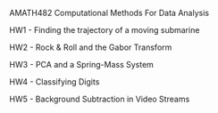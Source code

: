 AMATH482 Computational Methods For Data Analysis

HW1 - Finding the trajectory of a moving submarine

HW2 - Rock & Roll and the Gabor Transform

HW3 - PCA and a Spring-Mass System

HW4 - Classifying Digits

HW5 - Background Subtraction in Video Streams

